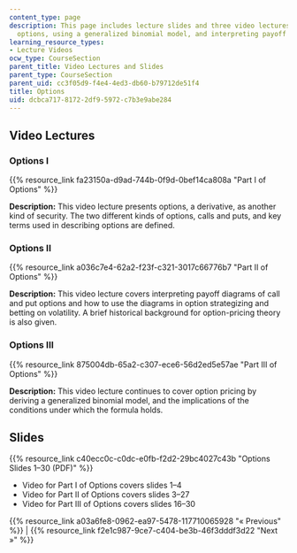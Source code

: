 ```yaml
---
content_type: page
description: This page includes lecture slides and three video lectures on pricing
  options, using a generalized binomial model, and interpreting payoff diagrams.
learning_resource_types:
- Lecture Videos
ocw_type: CourseSection
parent_title: Video Lectures and Slides
parent_type: CourseSection
parent_uid: cc3f05d9-f4e4-4ed3-db60-b79712de51f4
title: Options
uid: dcbca717-8172-2df9-5972-c7b3e9abe284
---
```


Video Lectures
--------------

### Options I

{{% resource_link fa23150a-d9ad-744b-0f9d-0bef14ca808a "Part I of Options" %}}

**Description:** This video lecture presents options, a derivative, as another kind of security. The two different kinds of options, calls and puts, and key terms used in describing options are defined.

### Options II

{{% resource_link a036c7e4-62a2-f23f-c321-3017c66776b7 "Part II of Options" %}}

**Description:** This video lecture covers interpreting payoff diagrams of call and put options and how to use the diagrams in option strategizing and betting on volatility. A brief historical background for option-pricing theory is also given.

### Options III

{{% resource_link 875004db-65a2-c307-ece6-56d2ed5e57ae "Part III of Options" %}}

**Description:** This video lecture continues to cover option pricing by deriving a generalized binomial model, and the implications of the conditions under which the formula holds.

Slides
------

{{% resource_link c40ecc0c-c0dc-e0fb-f2d2-29bc4027c43b "Options Slides 1–30 (PDF)" %}}

*   Video for Part I of Options covers slides 1–4
*   Video for Part II of Options covers slides 3–27
*   Video for Part III of Options covers slides 16–30

{{% resource_link a03a6fe8-0962-ea97-5478-117710065928 "« Previous" %}} | {{% resource_link f2e1c987-9ce7-c404-be3b-46f3dddf3d22 "Next »" %}}